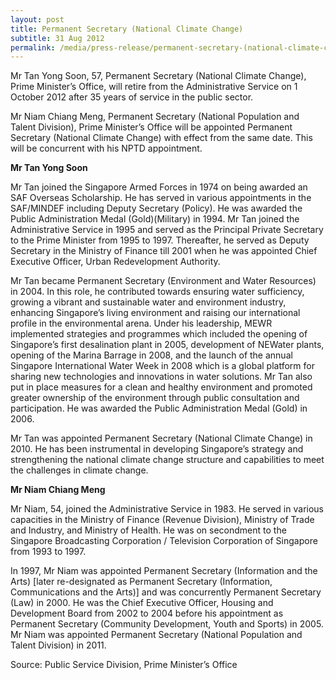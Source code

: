 ```yaml
---
layout: post
title: Permanent Secretary (National Climate Change)
subtitle: 31 Aug 2012
permalink: /media/press-release/permanent-secretary-(national-climate-change)/
---
```


Mr Tan Yong Soon, 57, Permanent Secretary (National Climate Change), Prime Minister’s Office, will retire from the Administrative Service on 1 October 2012 after 35 years of service in the public sector.

Mr Niam Chiang Meng, Permanent Secretary (National Population and Talent Division), Prime Minister’s Office will be appointed Permanent Secretary (National Climate Change) with effect from the same date. This will be concurrent with his NPTD appointment.

**Mr Tan Yong Soon**

Mr Tan joined the Singapore Armed Forces in 1974 on being awarded an SAF Overseas Scholarship. He has served in various appointments in the SAF/MINDEF including Deputy Secretary (Policy). He was awarded the Public Administration Medal (Gold)(Military) in 1994. Mr Tan joined the Administrative Service in 1995 and served as the Principal Private Secretary to the Prime Minister from 1995 to 1997. Thereafter, he served as Deputy Secretary in the Ministry of Finance till 2001 when he was appointed Chief Executive Officer, Urban Redevelopment Authority.

Mr Tan became Permanent Secretary (Environment and Water Resources) in 2004. In this role, he contributed towards ensuring water sufficiency, growing a vibrant and sustainable water and environment industry, enhancing Singapore’s living environment and raising our international profile in the environmental arena. Under his leadership, MEWR implemented strategies and programmes which included the opening of Singapore’s first desalination plant in 2005, development of NEWater plants, opening of the Marina Barrage in 2008, and the launch of the annual Singapore International Water Week in 2008 which is a global platform for sharing new technologies and innovations in water solutions. Mr Tan also put in place measures for a clean and healthy environment and promoted greater ownership of the environment through public consultation and participation. He was awarded the Public Administration Medal (Gold) in 2006.

Mr Tan was appointed Permanent Secretary (National Climate Change) in 2010. He has been instrumental in developing Singapore’s strategy and strengthening the national climate change structure and capabilities to meet the challenges in climate change.

**Mr Niam Chiang Meng**

Mr Niam, 54, joined the Administrative Service in 1983. He served in various capacities in the Ministry of Finance (Revenue Division), Ministry of Trade and Industry, and Ministry of Health. He was on secondment to the Singapore Broadcasting Corporation / Television Corporation of Singapore from 1993 to 1997.

In 1997, Mr Niam was appointed Permanent Secretary (Information and the Arts) [later re-designated as Permanent Secretary (Information, Communications and the Arts)] and was concurrently Permanent Secretary (Law) in 2000. He was the Chief Executive Officer, Housing and Development Board from 2002 to 2004 before his appointment as Permanent Secretary (Community Development, Youth and Sports) in 2005. Mr Niam was appointed Permanent Secretary (National Population and Talent Division) in 2011.

Source: Public Service Division, Prime Minister’s Office
